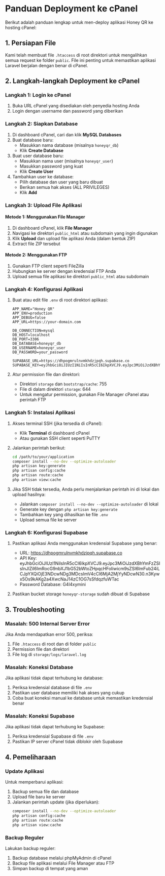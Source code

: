 # Panduan Deployment ke cPanel

Berikut adalah panduan lengkap untuk men-deploy aplikasi Honey QR ke hosting cPanel:

## 1. Persiapan File

Kami telah membuat file `.htaccess` di root direktori untuk mengalihkan semua request ke folder `public`. File ini penting untuk memastikan aplikasi Laravel berjalan dengan benar di cPanel.

## 2. Langkah-langkah Deployment ke cPanel

### Langkah 1: Login ke cPanel

1. Buka URL cPanel yang disediakan oleh penyedia hosting Anda
2. Login dengan username dan password yang diberikan

### Langkah 2: Siapkan Database

1. Di dashboard cPanel, cari dan klik **MySQL Databases**
2. Buat database baru:
   - Masukkan nama database (misalnya `honeyqr_db`)
   - Klik **Create Database**
3. Buat user database baru:
   - Masukkan nama user (misalnya `honeyqr_user`)
   - Masukkan password yang kuat
   - Klik **Create User**
4. Tambahkan user ke database:
   - Pilih database dan user yang baru dibuat
   - Berikan semua hak akses (ALL PRIVILEGES)
   - Klik **Add**

### Langkah 3: Upload File Aplikasi

#### Metode 1: Menggunakan File Manager

1. Di dashboard cPanel, klik **File Manager**
2. Navigasi ke direktori `public_html` atau subdomain yang ingin digunakan
3. Klik **Upload** dan upload file aplikasi Anda (dalam bentuk ZIP)
4. Extract file ZIP tersebut

#### Metode 2: Menggunakan FTP

1. Gunakan FTP client seperti FileZilla
2. Hubungkan ke server dengan kredensial FTP Anda
3. Upload semua file aplikasi ke direktori `public_html` atau subdomain

### Langkah 4: Konfigurasi Aplikasi

1. Buat atau edit file `.env` di root direktori aplikasi:
   ```
   APP_NAME="Honey QR"
   APP_ENV=production
   APP_DEBUG=false
   APP_URL=https://your-domain.com
   
   DB_CONNECTION=mysql
   DB_HOST=localhost
   DB_PORT=3306
   DB_DATABASE=honeyqr_db
   DB_USERNAME=honeyqr_user
   DB_PASSWORD=your_password
   
   SUPABASE_URL=https://dhpogmrulnvmkhdzjpqh.supabase.co
   SUPABASE_KEY=eyJhbGciOiJIUzI1NiIsInR5cCI6IkpXVCJ9.eyJpc3MiOiJzdXBhYmFzZSIsInJlZiI6ImRocG9nbXJ1bG52bWtoZHpqcHFoIiwicm9sZSI6ImFub24iLCJpYXQiOjE3NDcwNDg3MDcsImV4cCI6MjA2MjYyNDcwN30.n3Kywx5Os9kAKg2a4XwcNaJ14zC1OG7sSfdqzfuWTac
   ```

2. Atur permission file dan direktori:
   - Direktori `storage` dan `bootstrap/cache`: 755
   - File di dalam direktori `storage`: 644
   - Untuk mengatur permission, gunakan File Manager cPanel atau perintah FTP

### Langkah 5: Instalasi Aplikasi

1. Akses terminal SSH (jika tersedia di cPanel):
   - Klik **Terminal** di dashboard cPanel
   - Atau gunakan SSH client seperti PuTTY

2. Jalankan perintah berikut:
   ```bash
   cd /path/to/your/application
   composer install --no-dev --optimize-autoloader
   php artisan key:generate
   php artisan config:cache
   php artisan route:cache
   php artisan view:cache
   ```

3. Jika SSH tidak tersedia, Anda perlu menjalankan perintah ini di lokal dan upload hasilnya:
   - Jalankan `composer install --no-dev --optimize-autoloader` di lokal
   - Generate key dengan `php artisan key:generate`
   - Tambahkan key yang dihasilkan ke file `.env`
   - Upload semua file ke server

### Langkah 6: Konfigurasi Supabase

1. Pastikan aplikasi Anda menggunakan kredensial Supabase yang benar:
   - URL: https://dhpogmrulnvmkhdzjpqh.supabase.co
   - API Key: eyJhbGciOiJIUzI1NiIsInR5cCI6IkpXVCJ9.eyJpc3MiOiJzdXBhYmFzZSIsInJlZiI6ImRocG9nbXJ1bG52bWtoZHpqcHFoIiwicm9sZSI6ImFub24iLCJpYXQiOjE3NDcwNDg3MDcsImV4cCI6MjA2MjYyNDcwN30.n3Kywx5Os9kAKg2a4XwcNaJ14zC1OG7sSfdqzfuWTac
   - Password Database: G4l4xymini

2. Pastikan bucket storage `honeyqr-storage` sudah dibuat di Supabase

## 3. Troubleshooting

### Masalah: 500 Internal Server Error

Jika Anda mendapatkan error 500, periksa:
1. File `.htaccess` di root dan di folder `public`
2. Permission file dan direktori
3. File log di `storage/logs/laravel.log`

### Masalah: Koneksi Database

Jika aplikasi tidak dapat terhubung ke database:
1. Periksa kredensial database di file `.env`
2. Pastikan user database memiliki hak akses yang cukup
3. Coba buat koneksi manual ke database untuk memastikan kredensial benar

### Masalah: Koneksi Supabase

Jika aplikasi tidak dapat terhubung ke Supabase:
1. Periksa kredensial Supabase di file `.env`
2. Pastikan IP server cPanel tidak diblokir oleh Supabase

## 4. Pemeliharaan

### Update Aplikasi

Untuk memperbarui aplikasi:
1. Backup semua file dan database
2. Upload file baru ke server
3. Jalankan perintah update (jika diperlukan):
   ```bash
   composer install --no-dev --optimize-autoloader
   php artisan config:cache
   php artisan route:cache
   php artisan view:cache
   ```

### Backup Reguler

Lakukan backup reguler:
1. Backup database melalui phpMyAdmin di cPanel
2. Backup file aplikasi melalui File Manager atau FTP
3. Simpan backup di tempat yang aman
